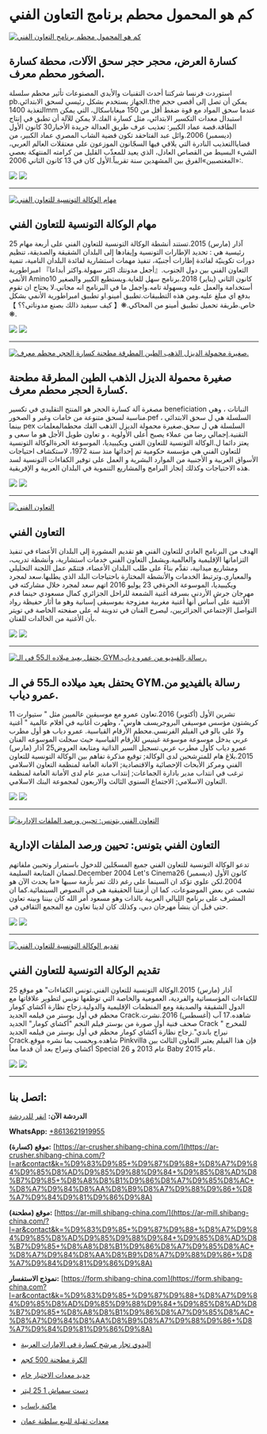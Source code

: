 # كم هو المحمول محطم برنامج التعاون الفني

<a href="https://swt.shibang-china.com/?l=ar&img&k=%D9%83%D9%85+%D9%87%D9%88+%D8%A7%D9%84%D9%85%D8%AD%D9%85%D9%88%D9%84+%D9%85%D8%AD%D8%B7%D9%85+%D8%A8%D8%B1%D9%86%D8%A7%D9%85%D8%AC+%D8%A7%D9%84%D8%AA%D8%B9%D8%A7%D9%88%D9%86+%D8%A7%D9%84%D9%81%D9%86%D9%8A" target="_blank">![كم هو المحمول محطم برنامج التعاون الفني](http://static.shibang-china.com/all-800x300/311.jpg)</a>

## كسارة العرض، محجر حجر سحق الآلات، محطة كسارة الصخور محطم معرف.
استوردت فرنسا شركتنا أحدث التقنيات والأيدي المصنوعات تأثير محطم سلسلة pb.الجهاز يستخدم بشكل رئيسي لسحق الابتدائي.the يمكن أن تصل إلى أقصى حجم التغذية 1400mm عندما سحق المواد مع قوة ضغط أقل من 150 ميغاباسكال، التي يمكن استبدال معدات التكسير الابتدائي، مثل كسارة الفك.لا يمكن للآلة أن تطبق في إنتاج الطاقة.قصة عماد الكبير: تعذيب عرف طريق العدالة جريدة الأخبار30 كانون الأول (ديسمبر) 2006.وائل عبد الفتاحقد تكون قضية الشاب المصري عماد الكبير، من قضاياالتعذيب النادرة التي يلاقي فيها السجّانون الموزعون على معتقلات العالم العربي، الشيء البسيط من القصاص العادل، الذي يعيد للمعذّب القليل من كرامته المنتهكة بعصي «المغتصبين»الفرق بين المشهدين سنة تقريباً.الأول كان في 13 كانون الثاني 2006:.


<a href="https://whatsapp.shibangsoft.com/WhatsApp.php" target="_blank" title="WhatsApp">![](http://static.shibang-china.com/icon/whatsapp.png)</a> <a href="https://swt.shibang-china.com/?l=ar&icon&k=%D9%83%D9%85+%D9%87%D9%88+%D8%A7%D9%84%D9%85%D8%AD%D9%85%D9%88%D9%84+%D9%85%D8%AD%D8%B7%D9%85+%D8%A8%D8%B1%D9%86%D8%A7%D9%85%D8%AC+%D8%A7%D9%84%D8%AA%D8%B9%D8%A7%D9%88%D9%86+%D8%A7%D9%84%D9%81%D9%86%D9%8A" target="_blank">![](http://static.shibang-china.com/icon/chat-ar.png)</a>

---

<a href="https://swt.shibang-china.com/?l=ar&img&k=%D9%83%D9%85+%D9%87%D9%88+%D8%A7%D9%84%D9%85%D8%AD%D9%85%D9%88%D9%84+%D9%85%D8%AD%D8%B7%D9%85+%D8%A8%D8%B1%D9%86%D8%A7%D9%85%D8%AC+%D8%A7%D9%84%D8%AA%D8%B9%D8%A7%D9%88%D9%86+%D8%A7%D9%84%D9%81%D9%86%D9%8A" target="_blank">![مهام الوكالة التونسية للتعاون الفني](http://static.shibang-china.com/all-800x300/356.jpg)</a>

## مهام الوكالة التونسية للتعاون الفني
25 آذار (مارس) 2015.تستند أنشطة الوكالة التونسية للتعاون الفني على أربعة مهام رئيسية هي : تحديد الإطارات التونسية وإيفادها إلى البلدان الشقيقة والصديقة، تنظيم دورات تكوينيّة لفائدة إطارات أجنبيّة، تنفيذ مهمات استشارية لفائدة البلدان النامية، تنمية التعاون الفني بين دول الجنوب.『أجعل مدونتك اكثر سهولة.واكثر أبداعا』 امبراطورية الأنمي Amino10 كانون الثاني (يناير) 2018.برنامج سهل للغاية.ويستطيع الكبير والصغير أستخدامة والعمل عليه وبسهولة تامه.واجمل ما في البرنامج انه مجاني.لا يحتاج ان تقوم بدفع اي مبلغ عليه.ومن هذه التطبيقات.تطبيق أمينو.او تطبيق امبراطورية الأنمي بشكل خاص.طريقة تحميل تطبيق أمينو من المحاكي.❋【 كيف سيفيد ذالك بصنع مدوناتي؟؟ 】❋.


<a href="https://whatsapp.shibangsoft.com/WhatsApp.php" target="_blank" title="WhatsApp">![](http://static.shibang-china.com/icon/whatsapp.png)</a> <a href="https://swt.shibang-china.com/?l=ar&icon&k=%D9%83%D9%85+%D9%87%D9%88+%D8%A7%D9%84%D9%85%D8%AD%D9%85%D9%88%D9%84+%D9%85%D8%AD%D8%B7%D9%85+%D8%A8%D8%B1%D9%86%D8%A7%D9%85%D8%AC+%D8%A7%D9%84%D8%AA%D8%B9%D8%A7%D9%88%D9%86+%D8%A7%D9%84%D9%81%D9%86%D9%8A" target="_blank">![](http://static.shibang-china.com/icon/chat-ar.png)</a>

---

<a href="https://swt.shibang-china.com/?l=ar&img&k=%D9%83%D9%85+%D9%87%D9%88+%D8%A7%D9%84%D9%85%D8%AD%D9%85%D9%88%D9%84+%D9%85%D8%AD%D8%B7%D9%85+%D8%A8%D8%B1%D9%86%D8%A7%D9%85%D8%AC+%D8%A7%D9%84%D8%AA%D8%B9%D8%A7%D9%88%D9%86+%D8%A7%D9%84%D9%81%D9%86%D9%8A" target="_blank">![صغيرة محمولة الديزل الذهب الطين المطرقة مطحنة كسارة الحجر محطم معرف.](http://static.shibang-china.com/all-800x300/1504.jpg)</a>

## صغيرة محمولة الديزل الذهب الطين المطرقة مطحنة كسارة الحجر محطم معرف.
مصغرة آلة كسارة الحجر هو المنتج التقليدي في تكسير beneficiation النباتات ، وهي مناسبة لسحق متنوعة من خامات وغير و الصخور.pef السلسلة هي ل سحق الابتدائي ، بينما pex السلسلة هي ل سحق.صغيرة محمولة الديزل الذهب الفك محطمالمعلمات التقنية.إجمالي رضا من عملاء يصبح أعلى الأولوية ، و تعاون طويل الأجل هو ما سعى و يعتز دائما ل.الوكالة التونسية للتعاون الفني ويكيبيديا، الموسوعة الحرةالوكالة التونسية للتعاون الفني هي مؤسسة حكومية تم إحداثها منذ سنة 1972، لاستكشاف احتياجات الأسواق العربية و الأجنبية من الموارد البشرية و العمل على توفير الكفاءات التونسية لسد هذه الاحتياجات وكذلك إنجاز البرامج والمشاريع التنموية في البلدان العربية و الإفريقية.


<a href="https://whatsapp.shibangsoft.com/WhatsApp.php" target="_blank" title="WhatsApp">![](http://static.shibang-china.com/icon/whatsapp.png)</a> <a href="https://swt.shibang-china.com/?l=ar&icon&k=%D9%83%D9%85+%D9%87%D9%88+%D8%A7%D9%84%D9%85%D8%AD%D9%85%D9%88%D9%84+%D9%85%D8%AD%D8%B7%D9%85+%D8%A8%D8%B1%D9%86%D8%A7%D9%85%D8%AC+%D8%A7%D9%84%D8%AA%D8%B9%D8%A7%D9%88%D9%86+%D8%A7%D9%84%D9%81%D9%86%D9%8A" target="_blank">![](http://static.shibang-china.com/icon/chat-ar.png)</a>

---

<a href="https://swt.shibang-china.com/?l=ar&img&k=%D9%83%D9%85+%D9%87%D9%88+%D8%A7%D9%84%D9%85%D8%AD%D9%85%D9%88%D9%84+%D9%85%D8%AD%D8%B7%D9%85+%D8%A8%D8%B1%D9%86%D8%A7%D9%85%D8%AC+%D8%A7%D9%84%D8%AA%D8%B9%D8%A7%D9%88%D9%86+%D8%A7%D9%84%D9%81%D9%86%D9%8A" target="_blank">![التعاون الفني](http://static.shibang-china.com/all-800x300/1050.jpg)</a>

## التعاون الفني
الهدف من البرنامج العادي للتعاون الفني هو تقديم المشورة إلى البلدان الأعضاء في تنفيذ التزاماتها الإقليمية والعالمية.ويشمل التعاون الفني خدمات استشارية، وأنشطة تدريب، ومشاريع ميدانية، تقدَّم بناءً على طلب البلدان الأعضاء، فتتمّم عمل اللجنة التحليلي والمعياري.وترتبط الخدمات والأنشطة المختارة باحتياجات البلد الذي يطلبها.سعد لمجرد ويكيبيديا، الموسوعة الحرةفي 23 يوليو 2016 اتهم سعد لمجرد خلال مشاركته في مهرجان جرش الأردني بسرقة أغنية الشمعة للراحل الجزائري كمال مسعودي حينما قدم الأغنية على أساس أنها أغنية مغربية ممزوجة بموسيقى إسبانية وهو ما أثار حفيظة رواد التواصل الإجتماعي الجزائريين، ليصرح الفنان في تدوينة له على صفحته الخاصة في تويتر بأن الأغنية من الخالدات للفنان.


<a href="https://whatsapp.shibangsoft.com/WhatsApp.php" target="_blank" title="WhatsApp">![](http://static.shibang-china.com/icon/whatsapp.png)</a> <a href="https://swt.shibang-china.com/?l=ar&icon&k=%D9%83%D9%85+%D9%87%D9%88+%D8%A7%D9%84%D9%85%D8%AD%D9%85%D9%88%D9%84+%D9%85%D8%AD%D8%B7%D9%85+%D8%A8%D8%B1%D9%86%D8%A7%D9%85%D8%AC+%D8%A7%D9%84%D8%AA%D8%B9%D8%A7%D9%88%D9%86+%D8%A7%D9%84%D9%81%D9%86%D9%8A" target="_blank">![](http://static.shibang-china.com/icon/chat-ar.png)</a>

---

<a href="https://swt.shibang-china.com/?l=ar&img&k=%D9%83%D9%85+%D9%87%D9%88+%D8%A7%D9%84%D9%85%D8%AD%D9%85%D9%88%D9%84+%D9%85%D8%AD%D8%B7%D9%85+%D8%A8%D8%B1%D9%86%D8%A7%D9%85%D8%AC+%D8%A7%D9%84%D8%AA%D8%B9%D8%A7%D9%88%D9%86+%D8%A7%D9%84%D9%81%D9%86%D9%8A" target="_blank">![يحتفل بعيد ميلاده الـ55 في الـ GYM.رسالة بالفيديو من عمرو دياب.](http://static.shibang-china.com/all-800x300/12.jpg)</a>

## يحتفل بعيد ميلاده الـ55 في الـ GYM.رسالة بالفيديو من عمرو دياب.
11 تشرين الأول (أكتوبر) 2016.تعاون عمرو مع موسيقين عالميين مثل &quot; ستيوارت كريشتون مؤسس موسيقى البروجريسف هاوس&quot;، وظهرت أغانيه في أفلام عالمية &quot; أغنية ولا على بالو في الفيلم الفرنسي.محطم الأرقام القياسية. عمرو دياب هو أول مطرب عربي يدخل موسوعة موسوعة غينيس للأرقام القياسية حيث سجلت الموسوعه الفنان عمرو دياب كأول مطرب عربي.تسجيل السير الذاتية ومتابعة العروض25 آذار (مارس) 2015.بلاغ هام للمترشحين لدى الوكالة; توقيع مذكرة تفاهم بين الوكالة التونسية للتعاون الفني ومركز الأبحاث الإحصائية والاقتصادية; الامانة العامة لمنظمة التعاون الاسلامي ترغب في انتداب مدير بادارة الجماعات; إنتداب مدير عام لدى الأمانة العامة لمنظمة التعاون الاسلامي; الاجتماع السنوي الثالث والاربعون لمجموعة البنك الاسلامي.


<a href="https://whatsapp.shibangsoft.com/WhatsApp.php" target="_blank" title="WhatsApp">![](http://static.shibang-china.com/icon/whatsapp.png)</a> <a href="https://swt.shibang-china.com/?l=ar&icon&k=%D9%83%D9%85+%D9%87%D9%88+%D8%A7%D9%84%D9%85%D8%AD%D9%85%D9%88%D9%84+%D9%85%D8%AD%D8%B7%D9%85+%D8%A8%D8%B1%D9%86%D8%A7%D9%85%D8%AC+%D8%A7%D9%84%D8%AA%D8%B9%D8%A7%D9%88%D9%86+%D8%A7%D9%84%D9%81%D9%86%D9%8A" target="_blank">![](http://static.shibang-china.com/icon/chat-ar.png)</a>

---

<a href="https://swt.shibang-china.com/?l=ar&img&k=%D9%83%D9%85+%D9%87%D9%88+%D8%A7%D9%84%D9%85%D8%AD%D9%85%D9%88%D9%84+%D9%85%D8%AD%D8%B7%D9%85+%D8%A8%D8%B1%D9%86%D8%A7%D9%85%D8%AC+%D8%A7%D9%84%D8%AA%D8%B9%D8%A7%D9%88%D9%86+%D8%A7%D9%84%D9%81%D9%86%D9%8A" target="_blank">![التعاون الفني بتونس: تحيين ورصد الملفات الإدارية](http://static.shibang-china.com/all-800x300/847.jpg)</a>

## التعاون الفني بتونس: تحيين ورصد الملفات الإدارية
تدعو الوكالة التونسية للتعاون الفني جميع المسجّلين للدخول باستمرار وتحيين ملفاتهم لضمان المتابعة السليمة.December 2004 Let&#39;s Cinema26 كانون الأول (ديسمبر) 2004.لكن علوي تؤكد ان السينما على رغم ذلك تمر بأزمة سببها «ما يحدث الآن هو تشعب عن بعض الموضوعات، كما ان أزمتنا الحقيقية هي في النصوص السينمائية.كما ان المشرف على برنامج الليالي العربية بالذات وهو مسعود أمر الله كان بيننا وبينه تعاون حتى قبل أن ينشأ مهرجان دبي، وكذلك كان لدينا تعاون مع المجمع الثقافي في.


<a href="https://whatsapp.shibangsoft.com/WhatsApp.php" target="_blank" title="WhatsApp">![](http://static.shibang-china.com/icon/whatsapp.png)</a> <a href="https://swt.shibang-china.com/?l=ar&icon&k=%D9%83%D9%85+%D9%87%D9%88+%D8%A7%D9%84%D9%85%D8%AD%D9%85%D9%88%D9%84+%D9%85%D8%AD%D8%B7%D9%85+%D8%A8%D8%B1%D9%86%D8%A7%D9%85%D8%AC+%D8%A7%D9%84%D8%AA%D8%B9%D8%A7%D9%88%D9%86+%D8%A7%D9%84%D9%81%D9%86%D9%8A" target="_blank">![](http://static.shibang-china.com/icon/chat-ar.png)</a>

---

<a href="https://swt.shibang-china.com/?l=ar&img&k=%D9%83%D9%85+%D9%87%D9%88+%D8%A7%D9%84%D9%85%D8%AD%D9%85%D9%88%D9%84+%D9%85%D8%AD%D8%B7%D9%85+%D8%A8%D8%B1%D9%86%D8%A7%D9%85%D8%AC+%D8%A7%D9%84%D8%AA%D8%B9%D8%A7%D9%88%D9%86+%D8%A7%D9%84%D9%81%D9%86%D9%8A" target="_blank">![تقديم الوكالة التونسية للتعاون الفني](http://static.shibang-china.com/all-800x300/112.jpg)</a>

## تقديم الوكالة التونسية للتعاون الفني
25 آذار (مارس) 2015.الوكالة التونسية للتعاون الفني.تونس الكفاءات&quot; هو موقع للكفاءات المؤسساتية والفردية، العمومية والخاصة التي توظفها تونس لتطوير علاقاتها مع الدول الشقيقة والصديقة ومع المنظمات الإقليمية والدولية.زجاج نظارة أكشاي كومار محطم في أول بوستر من فيلمه الجديد Crack.شاهده.17 آب (أغسطس) 2016.نشرت صحف فنية أول صورة من بوستر فيلم النجم &quot;أكشاي كومار&quot; الجديد Crack للمخرج &quot; نيراج باندي&quot;.زجاج نظارة أكشاي كومار محطم في أول بوستر من فيلمه الجديد Crack.شاهده.وبحسب بما نشره موقع Pinkvilla فإن هذا الفيلم يعتبر التعاون الثالث بين أكشاي ونيراج بعد أن قدما معاً Special 26 عام 2013 و Baby عام 2015.


<a href="https://whatsapp.shibangsoft.com/WhatsApp.php" target="_blank" title="WhatsApp">![](http://static.shibang-china.com/icon/whatsapp.png)</a> <a href="https://swt.shibang-china.com/?l=ar&icon&k=%D9%83%D9%85+%D9%87%D9%88+%D8%A7%D9%84%D9%85%D8%AD%D9%85%D9%88%D9%84+%D9%85%D8%AD%D8%B7%D9%85+%D8%A8%D8%B1%D9%86%D8%A7%D9%85%D8%AC+%D8%A7%D9%84%D8%AA%D8%B9%D8%A7%D9%88%D9%86+%D8%A7%D9%84%D9%81%D9%86%D9%8A" target="_blank">![](http://static.shibang-china.com/icon/chat-ar.png)</a>

---
## اتصل بنا:

**الدردشة الآن:** [انقر للدردشة](https://swt.shibang-china.com?l=ar&contact&k=%D9%83%D9%85+%D9%87%D9%88+%D8%A7%D9%84%D9%85%D8%AD%D9%85%D9%88%D9%84+%D9%85%D8%AD%D8%B7%D9%85+%D8%A8%D8%B1%D9%86%D8%A7%D9%85%D8%AC+%D8%A7%D9%84%D8%AA%D8%B9%D8%A7%D9%88%D9%86+%D8%A7%D9%84%D9%81%D9%86%D9%8A)

**WhatsApp:**  [+8613621919955](https://whatsapp.shibangsoft.com/WhatsApp.php)

**موقع (كسارة):** [https://ar-crusher.shibang-china.com/](https://ar-crusher.shibang-china.com/?l=ar&contact&k=%D9%83%D9%85+%D9%87%D9%88+%D8%A7%D9%84%D9%85%D8%AD%D9%85%D9%88%D9%84+%D9%85%D8%AD%D8%B7%D9%85+%D8%A8%D8%B1%D9%86%D8%A7%D9%85%D8%AC+%D8%A7%D9%84%D8%AA%D8%B9%D8%A7%D9%88%D9%86+%D8%A7%D9%84%D9%81%D9%86%D9%8A)

**موقع (مطحنة):** [https://ar-mill.shibang-china.com/](https://ar-mill.shibang-china.com/?l=ar&contact&k=%D9%83%D9%85+%D9%87%D9%88+%D8%A7%D9%84%D9%85%D8%AD%D9%85%D9%88%D9%84+%D9%85%D8%AD%D8%B7%D9%85+%D8%A8%D8%B1%D9%86%D8%A7%D9%85%D8%AC+%D8%A7%D9%84%D8%AA%D8%B9%D8%A7%D9%88%D9%86+%D8%A7%D9%84%D9%81%D9%86%D9%8A)

**نموذج الاستفسار:** [https://form.shibang-china.com](https://form.shibang-china.com?l=ar&contact&k=%D9%83%D9%85+%D9%87%D9%88+%D8%A7%D9%84%D9%85%D8%AD%D9%85%D9%88%D9%84+%D9%85%D8%AD%D8%B7%D9%85+%D8%A8%D8%B1%D9%86%D8%A7%D9%85%D8%AC+%D8%A7%D9%84%D8%AA%D8%B9%D8%A7%D9%88%D9%86+%D8%A7%D9%84%D9%81%D9%86%D9%8A)

* [اليدوي تجار مرشح كسارة في الإمارات العربية](../23/%D8%A7%D9%84%D9%8A%D8%AF%D9%88%D9%8A%20%D8%AA%D8%AC%D8%A7%D8%B1%20%D9%85%D8%B1%D8%B4%D8%AD%20%D9%83%D8%B3%D8%A7%D8%B1%D8%A9%20%D9%81%D9%8A%20%D8%A7%D9%84%D8%A5%D9%85%D8%A7%D8%B1%D8%A7%D8%AA%20%D8%A7%D9%84%D8%B9%D8%B1%D8%A8%D9%8A%D8%A9.md)

* [الكرة مطحنة 500 كجم](../21/%D8%A7%D9%84%D9%83%D8%B1%D8%A9%20%D9%85%D8%B7%D8%AD%D9%86%D8%A9%20500%20%D9%83%D8%AC%D9%85.md)

* [حديد معدات الاختبار خام](../24/%D8%AD%D8%AF%D9%8A%D8%AF%20%D9%85%D8%B9%D8%AF%D8%A7%D8%AA%20%D8%A7%D9%84%D8%A7%D8%AE%D8%AA%D8%A8%D8%A7%D8%B1%20%D8%AE%D8%A7%D9%85.md)

* [دست سمپاش 1 25 لیتر](../21/%D8%AF%D8%B3%D8%AA%20%D8%B3%D9%85%D9%BE%D8%A7%D8%B4%201%2025%20%D9%84%DB%8C%D8%AA%D8%B1.md)

* [ماكنة باساب](../21/%D9%85%D8%A7%D9%83%D9%86%D8%A9%20%D8%A8%D8%A7%D8%B3%D8%A7%D8%A8.md)

* [معدات ثقيلة للبيع سلطنة عمان](../22/%D9%85%D8%B9%D8%AF%D8%A7%D8%AA%20%D8%AB%D9%82%D9%8A%D9%84%D8%A9%20%D9%84%D9%84%D8%A8%D9%8A%D8%B9%20%D8%B3%D9%84%D8%B7%D9%86%D8%A9%20%D8%B9%D9%85%D8%A7%D9%86.md)